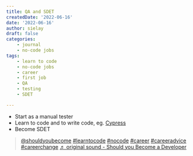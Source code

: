 ```yaml
---
title: QA and SDET
createdDate: '2022-06-16'
date: '2022-06-16'
author: sielay
draft: false
categories:
    - journal
    - no-code jobs
tags:
    - learn to code
    - no-code jobs
    - career
    - first job
    - QA
    - testing
    - SDET

---
```


 * Start as a manual tester
 * Learn to code and to write code, eg. [Cypress](https://www.cypress.io/)
 * Become SDET

<blockquote class="tiktok-embed" cite="https://www.tiktok.com/@shouldyoubecome/video/7109830192557837595" data-video-id="7109830192557837595" style="max-width: 605px;min-width: 325px;" > <section> <a target="_blank" title="@shouldyoubecome" href="https://www.tiktok.com/@shouldyoubecome">@shouldyoubecome</a> <a title="learntocode" target="_blank" href="https://www.tiktok.com/tag/learntocode">#learntocode</a> <a title="nocode" target="_blank" href="https://www.tiktok.com/tag/nocode">#nocode</a> <a title="career" target="_blank" href="https://www.tiktok.com/tag/career">#career</a> <a title="careeradvice" target="_blank" href="https://www.tiktok.com/tag/careeradvice">#careeradvice</a> <a title="careerchange" target="_blank" href="https://www.tiktok.com/tag/careerchange">#careerchange</a> <a target="_blank" title="♬ original sound - Should you Become a Developer" href="https://www.tiktok.com/music/original-sound-7109835313664936730">♬ original sound - Should you Become a Developer</a> </section> </blockquote> <script async src="https://www.tiktok.com/embed.js"></script>